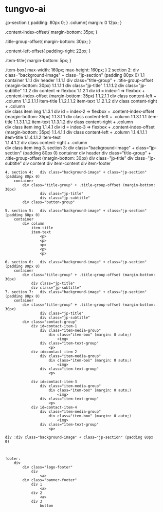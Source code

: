 # tungvo-ai

.jp-section
{
	padding: 80px 0;
}
.column{
	margin: 0 12px;
}

.content-index-offset{
	margin-bottom: 35px;
}

.title-group-offset{
	margin-bottom: 30px;
}

.content-left-offset{
	padding-right: 22px;
}

.item-title{
	margin-bottom: 5px;
}

.item-box{
	max-width: 160px;
	max-height: 160px;
}
	2 section 2: div class="background-image" + class="jp-section" (padding 80px 0)
		1.1 container
			1.1.1 div header
				1.1.1.1 div class="title-group"	+ .title-group-offset (margin-bottom: 30px)
					1.1.1.1.1 div class="jp-title"
					1.1.1.1.2 div class="jp-subtitle"
			1.1.2 div content  => flexbox
				1.1.2.1 div id = index-1 	=> flexbox + .content-index-offset (margin-bottom: 35px)
					1.1.2.1.1 div class content-left	+ .column
						1.1.2.1.1.1 item-title
						1.1.2.1.1.2 item-text
					1.1.2.1.2 div class content-right	+ .column	
						div class item
							img
				1.1.3.1 div id = index-2	=> flexbox  + .content-index-offset (margin-bottom: 35px)
					1.1.3.1.1 div class content-left	+ .column
						1.1.3.1.1.1 item-title
						1.1.3.1.1.2 item-text
					1.1.3.1.2 div class content-right	+ .column		
						div class item
							img	
				1.1.4.1 div id = index-3	=> flexbox 	+ .content-index-offset (margin-bottom: 35px)
					1.1.4.1.1 div class content-left	+ .column
						1.1.4.1.1.1 item-title
						1.1.4.1.1.2  item-text					
					1.1.4.1.2 div class content-right	+ .column	
						div class item
							img
	3. section 3: 	div class="background-image" + class="jp-section" (padding 80px 0)
		container
			div header
				div class="title-group"	+ .title-group-offset (margin-bottom: 30px)
					div class="jp-title"
					div class="jp-subtitle"
			div content
				div item-content
				div item-footer
		
	4. section 4: 	div class="background-image" + class="jp-section" (padding 80px 0)
		container
			div class="title-group"	+ .title-group-offset (margin-bottom: 30px)
					div class="jp-title"
					div class="jp-subtitle"
			div class="button-group"
			
	5. section 5: 	div class="background-image" + class="jp-section" (padding 80px 0)
		container
			div column
				item-title
				item-text
					<p>
					<p>
					<p>
					<p>
					<p>

	6. section 6: 	div class="background-image" + class="jp-section" (padding 80px 0)
		container
			div class="title-group"	+ .title-group-offset (margin-bottom: 30px)
				div class="jp-title"
				div class="jp-subtitle"
	7. section 7: 	div class="background-image" + class="jp-section" (padding 80px 0)	
		container
			div class="title-group"	+ .title-group-offset (margin-bottom: 30px)
					div class="jp-title"
					div class="jp-subtitle"
			div class="contact-group"
				div id=contact-item-1
					div class="item-media-group"
						div class="item-box" (margin: 0 auto;)
							<img>
					div class="item-text-group"
						<p>
				div id=contact-item-2
					div class="item-media-group"
						div class="item-box" (margin: 0 auto;)
							<img>
					div class="item-text-group"
						<p>
					
				div id=contact-item-3
					div class="item-media-group"
						div class="item-box" (margin: 0 auto;)
							<img>
					div class="item-text-group"
						<p>
				div id=contact-item-4
					div class="item-media-group"
						div class="item-box" (margin: 0 auto;)
							<img>
					div class="item-text-group"	
						<p>
				
	div :div class="background-image" + class="jp-section" (padding 80px 0)

	
	
	footer:
		div	
			div class="logo-footer"
				div
					<a>
			div class="banner-footer"
				div 1
					<a>
				div 2
					<a>
				div 3
					button
		

	
	
			
			
			
			
			
			
			
			
			
		
